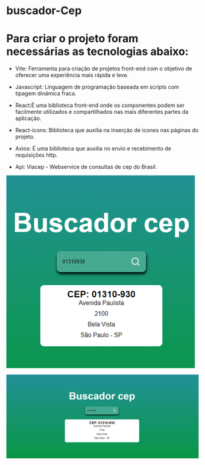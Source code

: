 # buscador-Cep

# Para criar o projeto foram necessárias as tecnologias abaixo:
- Vite: Ferramenta para criação de projetos front-end com o objetivo de oferecer uma experiência mais rápida e leve.

- Javascript: Linguagem de programação baseada em scripts com tipagem dinâmica fraca.

- React:É uma biblioteca front-end onde os componentes podem ser facilmente utilizados e compartilhados nas mais diferentes partes da aplicação.

- React-icons: Biblioteca que auxilia na inserção de icones nas páginas do projeto.

- Axios: É uma biblioteca que auxilia no envio e recebimento de requisições http.

- Api: Viacep - Webservice de consultas de cep do Brasil.

![Buscador-cep-mobile](image.png)

![Buscador-cep-desktop](image-1.png)